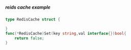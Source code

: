 #####  reids cache example
```go
type RedisCache struct {

}
func(*RedisCache)Set(key string,val interface{})bool{
    return false;
}
```